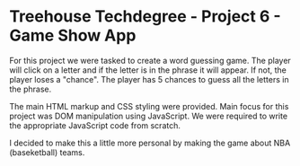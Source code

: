 # Treehouse Techdegree - Project 6 - Game Show App

For this project we were tasked to create a word guessing game.  The player will click on a letter and if the letter is in the phrase it will appear.  If not, the player loses a "chance".  The player has 5 chances to guess all the letters in the phrase.

The main HTML markup and CSS styling were provided.  Main focus for this project was DOM manipulation using JavaScript.  We were required to write the appropriate JavaScript code from scratch.  

I decided to make this a little more personal by making the game about NBA (baseketball) teams.